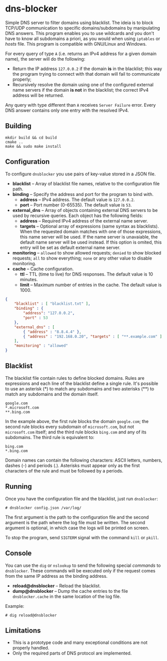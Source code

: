 # dns-blocker

Simple DNS server to filter domains using blacklist. The ideia is to block TCP/UDP communication to specific domains/subdomains by manipulating DNS answers. This program enables you to use wildcards and you don't have to know all subdomains a priori, as you would when using ``iptables`` or *hosts* file. This program is compatible with GNU/Linux and Windows.

For every query of type ``A`` (i.e. returns an IPv4 address for a given domain name), the server will do the following:

* Return the IP address ``127.0.0.2`` if the domain **is** in the blacklist; this way the program trying to connect with that domain will fail to communicate properly;
* Recursively resolve the domain using one of the configured external name servers if the domain **is not** in the blacklist; the correct IPv4 address will be returned.

Any query with type different than ``A`` receives ``Server Failure`` error. Every DNS answer contains only one entry with the resolved IPv4.

## Building

```
mkdir build && cd build
cmake ..
make && sudo make install
```

## Configuration

To configure `dnsblocker` you use pairs of key-value stored in a JSON file.

* **blacklist** &ndash; Array of blacklist file names, relative to the configuration file path.
* **binding** &ndash; Specify the address and port for the program to bind with.
  * **address** &ndash; IPv4 address. The default value is `127.0.0.2`.
  * **port** &ndash; Port number (0-65535). The default value is `53`.
* **external_dns** &ndash; Array of objects containing external DNS servers to be used by recursive queries. Each object has the following fields:
  * **address** &ndash; Required IPv4 address of the external name server.
  * **targets** &ndash; Optional array of expressions (same syntax as blacklists). When the requested domain matches with one of those expressions, this name server will be used. If the name server is unavaiable, the default name server will be used instead. If this option is omited, this entry will be set as default external name server.
* **monitoring** &ndash; `allowed` to show allowed requests; `denied` to show blocked requests; `all` to show everything; `none` or any other value to disable monitoring.
* **cache** &ndash; Cache configuration.
  * **ttl** &ndash; TTL (time to live) for DNS responses. The default value is 10 minutes.
  * **limit** &ndash; Maximum number of entries in the cache. The default value is 1000.

```json
{
    "blacklist" : [ "blacklist.txt" ],
    "binding" : {
        "address": "127.0.0.2",
        "port" : 53
    },
    "external_dns" : [
        { "address" : "8.8.4.4" },
        { "address" : "192.168.0.20", "targets" : [ "**.example.com" ] }
    ],
    "monitoring" : "allowed"
}
```

## Blacklist

The blacklist file contain rules to define blocked domains. Rules are expressions and each line of the blacklist define a single rule. It's possible to use an asterisk (*) to match any subdomains and two asterisks (**) to match any subdomains and the domain itself.

```
google.com
*.microsoft.com
**.bing.com
```

In the example above, the first rule blocks the domain ``google.com``; the second rule blocks every subdomain of ``microsoft.com``, but not ``microsoft.com`` itself; and the third rule blocks ``bing.com`` and any of its subdomains. The third rule is equivalent to:

```
bing.com
*.bing.com
```

Domain names can contain the following characters: ASCII letters, numbers, dashes (-) and periods (.). Asterisks must appear only as the first characters of the rule and must be followed by a periods.

## Running

Once you have the configuration file and the blacklist, just run ``dnsblocker``:

```
# dnsblocker config.json /var/log/
```

The first argument is the path to the configuration file and the second argument is the path where the log file must be written. The second argument is optional, in which case the logs will be printed on screen.

To stop the program, send ``SIGTERM`` signal with the command ``kill`` or ``pkill``.

## Console

You can use the `dig` or `nslookup` to send the following special *commands* to `dnsblocker`. These commands will be executed only if the request comes from the same IP address as the binding address.

* **reload@dnsblocker** &ndash; Reload the blacklist.
* **dump@dnsblocker** &ndash; Dump the cache entries to the file `dnsblocker.cache` in the same location of the log file.

Example:

```
# dig reload@dnsblocker
```

## Limitations

* This is a prototype code and many exceptional conditions are not properly handled.
* Only the required parts of DNS protocol are implemented.
